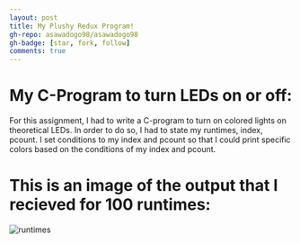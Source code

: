 ```yaml
---
layout: post
title: My Plushy Redux Program!
gh-repo: asawadogo98/asawadogo98
gh-badge: [star, fork, follow]
comments: true
---
```

# My C-Program to turn LEDs on or off: 
  For this assignment, I had to write a C-program to turn on colored lights on theoretical LEDs. In order to do so, I had to state my runtimes, index, pcount. I set conditions to my index and pcount so that I could print specific colors based on the conditions of my index and pcount. 
# This is an image of the output that I recieved for 100 runtimes:
![runtimes](https://asawadogo98.github.io/assets/img/on.png)
